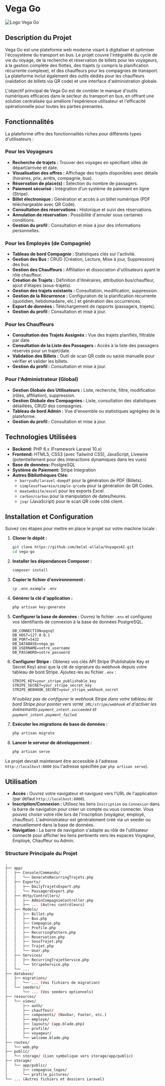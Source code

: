 # Vega Go

![Logo Vega Go](./public/images/VegaGo.png)

## Description du Projet

Vega Go est une plateforme web moderne visant à digitaliser et optimiser l'écosystème du transport en bus. Le projet couvre l'intégralité du cycle de vie du voyage, de la recherche et réservation de billets pour les voyageurs, à la gestion complète des flottes, des trajets (y compris la planification récurrente complexe), et des chauffeurs pour les compagnies de transport. La plateforme inclut également des outils dédiés pour les chauffeurs (validation de billets via QR code) et une interface d'administration globale.

L'objectif principal de Vega Go est de combler le manque d'outils numériques efficaces dans le secteur du transport en bus, en offrant une solution centralisée qui améliore l'expérience utilisateur et l'efficacité opérationnelle pour toutes les parties prenantes.

## Fonctionnalités

La plateforme offre des fonctionnalités riches pour différents types d'utilisateurs :

### Pour les Voyageurs

*   **Recherche de trajets :** Trouver des voyages en spécifiant villes de départ/arrivée et date.
*   **Visualisation des offres :** Affichage des trajets disponibles avec détails (horaires, prix, arrêts, compagnie, bus).
*   **Réservation de place(s) :** Sélection du nombre de passagers.
*   **Paiement sécurisé :** Intégration d'un système de paiement en ligne (Stripe).
*   **Billet électronique :** Génération et accès à un billet numérique (PDF téléchargeable avec QR Code).
*   **Consultation des réservations :** Historique et suivi des réservations.
*   **Annulation de réservation :** Possibilité d'annuler sous certaines conditions.
*   **Gestion du profil :** Consultation et mise à jour des informations personnelles.

### Pour les Employés (de Compagnie)

*   **Tableau de bord Compagnie :** Statistiques clés sur l'activité.
*   **Gestion des Bus :** CRUD (Création, Lecture, Mise à jour, Suppression) des bus.
*   **Gestion des Chauffeurs :** Affiliation et dissociation d'utilisateurs ayant le rôle chauffeur.
*   **Création de Trajets :** Définition d'itinéraires, attribution bus/chauffeur, ajout d'étapes (sous-trajets).
*   **Gestion des trajets existants :** Consultation, modification, suppression.
*   **Gestion de la Récurrence :** Configuration de la planification récurrente (quotidien, hebdomadaire, etc.) et génération des occurrences.
*   **Export de données :** Téléchargement de rapports (passagers, trajets).
*   **Gestion du profil :** Consultation et mise à jour.

### Pour les Chauffeurs

*   **Consultation des Trajets Assignés :** Vue des trajets planifiés, filtrable par date.
*   **Consultation de la Liste des Passagers :** Accès à la liste des passagers réservés pour un trajet/date.
*   **Validation des Billets :** Outil de scan QR code ou saisie manuelle pour vérifier et valider les billets.
*   **Gestion du profil :** Consultation et mise à jour.

### Pour l'Administrateur (Global)

*   **Gestion Globale des Utilisateurs :** Liste, recherche, filtre, modification (rôles, affiliation), suppression.
*   **Gestion Globale des Compagnies :** Liste, consultation des statistiques détaillées, CRUD des compagnies.
*   **Tableau de bord Admin :** Vue d'ensemble ou statistiques agrégées de la plateforme.
*   **Gestion du profil :** Consultation et mise à jour.

## Technologies Utilisées

*   **Backend:** PHP 8.x (Framework Laravel 10.x)
*   **Frontend:** HTML5, CSS3 (avec Tailwind CSS), JavaScript, Livewire (potentiellement pour des interactions dynamiques dans les vues)
*   **Base de données:** PostgreSQL
*   **Système de Paiement:** Stripe Integration
*   **Autres Bibliothèques Clés:**
    *   `barryvdh/laravel-dompdf` pour la génération de PDF (Billets).
    *   `simplesoftwareio/simple-qrcode` pour la génération de QR Codes.
    *   `maatwebsite/excel` pour les exports Excel.
    *   `carbon/carbon` pour la manipulation de dates/heures.
    *   `jsqr` (JavaScript) pour le scan QR code côté client.

## Installation et Configuration

Suivez ces étapes pour mettre en place le projet sur votre machine locale :

1.  **Cloner le dépôt :**
    ```bash
    git clone https://github.com/belal-allala/VoyagesAI.git
    cd vega-go
    ```

2.  **Installer les dépendances Composer :**
    ```bash
    composer install
    ```

3.  **Copier le fichier d'environnement :**
    ```bash
    cp .env.example .env
    ```

4.  **Générer la clé d'application :**
    ```bash
    php artisan key:generate
    ```

5.  **Configurer la base de données :**
    Ouvrez le fichier `.env` et configurez vos identifiants de connexion à la base de données PostgreSQL.
    ```dotenv
    DB_CONNECTION=pgsql
    DB_HOST=127.0.0.1
    DB_PORT=5432
    DB_DATABASE=vega_go
    DB_USERNAME=votre_username
    DB_PASSWORD=votre_password
    ```

6.  **Configurer Stripe :**
    Obtenez vos clés API Stripe (Publishable Key et Secret Key) ainsi que la clé de signature du webhook depuis votre tableau de bord Stripe. Ajoutez-les au fichier `.env` :
    ```dotenv
    STRIPE_KEY=your_stripe_publishable_key
    STRIPE_SECRET=your_stripe_secret_key
    STRIPE_WEBHOOK_SECRET=your_stripe_webhook_secret
    ```
    *N'oubliez pas de configurer le webhook Stripe dans votre tableau de bord Stripe pour pointer vers `VOTRE_URL/stripe/webhook` et d'activer les événements `payment_intent.succeeded` et `payment_intent.payment_failed`.*

7.  **Exécuter les migrations de base de données :**
    ```bash
    php artisan migrate
    ```


8. **Lancer le serveur de développement :**
    ```bash
    php artisan serve
    ```

Le projet devrait maintenant être accessible à l'adresse `http://localhost:8000` (ou l'adresse spécifiée par `php artisan serve`).

## Utilisation

*   **Accès :** Ouvrez votre navigateur et naviguez vers l'URL de l'application (par défaut `http://localhost:8000`).
*   **Inscription/Connexion :** Utilisez les liens `Inscription` ou `Connexion` dans la barre de navigation pour créer un compte ou vous connecter. Vous pouvez choisir votre rôle lors de l'inscription (voyageur, employé, chauffeur). L'administrateur est généralement créé via un seeder ou manuellement dans la base de données.
*   **Navigation :** La barre de navigation s'adapte au rôle de l'utilisateur connecté pour afficher les liens pertinents vers les espaces Voyageur, Employé, Chauffeur ou Admin.

### Structure Principale du Projet

```bash
.
├── app/
│   ├── Console/Commands/
│   │   └── GenerateRecurringTrajets.php
│   ├── Exports/
│   │   ├── DailyTrajetsExport.php
│   │   └── PassagersExport.php
│   ├── Http/Controllers/
│   │   ├── AdminCompagnieController.php
│   │   ├── ... (Autres contrôleurs)
│   ├── Models/
│   │   ├── Billet.php
│   │   ├── Bus.php
│   │   ├── Compagnie.php
│   │   ├── Profile.php
│   │   ├── RecurringPattern.php
│   │   ├── Reservation.php
│   │   ├── SousTrajet.php
│   │   ├── Trajet.php
│   │   └── User.php
│   ├── Services/
│   │   ├── RecurringTrajetService.php
│   │   └── StripeService.php
│   └── ...
├── database/
│   ├── migrations/
│   │   └── ... (Vos fichiers de migration)
│   └── seeders/
│       └── ... (Vos seeders optionnels)
├── resources/
│   └── views/
│       ├── auth/
│       ├── chauffeur/
│       ├── components/ (Navbar, Footer, etc.)
│       ├── employe/
│       ├── layouts/ (app.blade.php)
│       ├── profile/
│       ├── voyageur/
│       └── welcome.blade.php
├── routes/
│   └── web.php
├── public/
│   └── storage/ (Lien symbolique vers storage/app/public)
├── storage/
│   └── app/public/
│       ├── compagnie_logos/
│       └── profile_pictures/
└── ... (Autres fichiers et dossiers Laravel)
```

